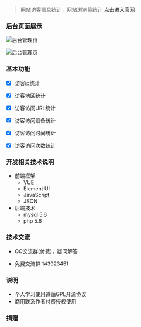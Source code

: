 # 
> 网站访客信息统计，网站浏览量统计  [点击进入官网](http://im.it-1024.net/)

### 后台页面展示

![](https://s2.loli.net/2022/07/30/jwhRoPEcxGBudma.png "后台管理页")

![](https://s2.loli.net/2022/07/30/Xnl7Yepwq4o1RPh.png "后台管理页")



### 基本功能
- [x]  访客ip统计
- [x]  访客地区统计
- [x]  访客访问URL统计
- [x]  访客访问设备统计
- [x]  访客访问时间统计
- [x]  访客访问次数统计




### 开发相关技术说明
- 前端框架
  - VUE
  - Element UI
  - JavaScript
  - JSON
- 后端技术
  - mysql 5.6
  - php 5.6

### 技术交流
- QQ交流群(付费)，疑问解答
      <a target="_blank" style="vertical-align: text-bottom;" href="http://m.it-1024.net/qqun.php" rel="nofollow"><img src="https://camo.githubusercontent.com/c57758b9528d6fd7b961a3c7322277a749c6a259fc651471f2c1d4347c64f7e6/687474703a2f2f7075622e69647171696d672e636f6d2f7770612f696d616765732f67726f75702e706e67" alt="" data-canonical-src="http://pub.idqqimg.com/wpa/images/group.png" style="max-width:100%;"></a>

- 免费交流群 143923451
      <a target="_blank" style="vertical-align: text-bottom;" href="https://jq.qq.com/?_wv=1027&k=UhGcxgZ5" rel="nofollow"><img src="https://camo.githubusercontent.com/c57758b9528d6fd7b961a3c7322277a749c6a259fc651471f2c1d4347c64f7e6/687474703a2f2f7075622e69647171696d672e636f6d2f7770612f696d616765732f67726f75702e706e67" alt="" data-canonical-src="http://pub.idqqimg.com/wpa/images/group.png" style="max-width:100%;"></a>

### 说明
- 个人学习使用遵循GPL开源协议
- 商用联系作者付费授权使用
### [捐赠](http://m.it-1024.net/pay.html)





  






   













